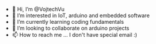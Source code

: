 - 👋 Hi, I’m @VojtechVu
- 👀 I’m interested in IoT, arduino and embedded software
- 🌱 I’m currently learning coding fundamentals
- 💞️ I’m looking to collaborate on arduino projects
- 📫 How to reach me ... I don't have special email :)

<!---
VojtechVu/VojtechVu is a ✨ special ✨ repository because its `README.md` (this file) appears on your GitHub profile.
You can click the Preview link to take a look at your changes.
--->

